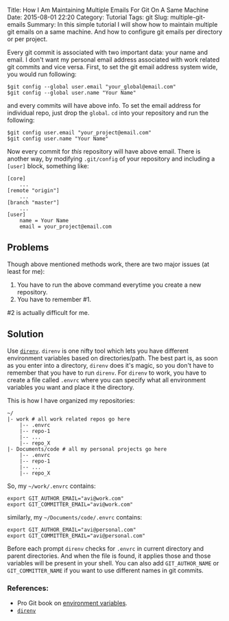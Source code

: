 Title: How I Am Maintaining Multiple Emails For Git On A Same Machine
Date: 2015-08-01 22:20
Category: Tutorial
Tags: git
Slug: multiple-git-emails
Summary: In this simple tutorial I will show how to maintain multiple git emails on a same machine. And how to configure git emails per directory or per project.

Every git commit is associated with two important data: your name and email. I don't want my personal email address associated with work related git commits and vice versa. First, to set the git email address system wide, you would run following:

    $git config --global user.email "your_global@email.com"
    $git config --global user.name "Your Name"


and every commits will have above info. To set the email address for individual repo, just drop the `global`. `cd` into your repository and run the following:

    $git config user.email "your_project@email.com"
    $git config user.name "Your Name"

Now every commit for *this* repository will have above email. There is another way, by modifying `.git/config` of your repository and including a `[user]` block, something like:

    [core]
        ...
    [remote "origin"]
        ...
    [branch "master"]
        ...
    [user]
        name = Your Name
        email = your_project@email.com

## Problems
Though above mentioned methods work, there are two major issues (at least for me):

1. You have to run the above command everytime you create a new repository.
2. You have to remember #1.

\#2 is actually difficult for me.

## Solution
Use [`direnv`](http://direnv.net/). `direnv` is one nifty tool which lets you have different environment variables based on directories/path. The best part is, as soon as you enter into a directory, `direnv` does it's magic, so you don't have to remember that you have to run `direnv`. For `direnv` to work, you have to create a file called `.envrc` where you can specify what all environment variables you want and place it the directory.

This is how I have organized my repositories:

    ~/
    |- work # all work related repos go here
        |-- .envrc
        |-- repo-1
        |-- ...
        |-- repo_X
    |- Documents/code # all my personal projects go here
        |-- .envrc
        |-- repo-1
        |-- ...
        |-- repo_X

So, my `~/work/.envrc` contains:

    export GIT_AUTHOR_EMAIL="avi@work.com"
    export GIT_COMMITTER_EMAIL="avi@work.com"

similarly, my `~/Documents/code/.envrc` contains:

    export GIT_AUTHOR_EMAIL="avi@personal.com"
    export GIT_COMMITTER_EMAIL="avi@personal.com"

Before each prompt `direnv` checks for `.envrc` in current directory and parent directories. And when the file is found, it applies those and those variables will be present in your shell. You can also add `GIT_AUTHOR_NAME` or `GIT_COMMITTER_NAME` if you want to use different names in git commits.

### References:

 - Pro Git book on [environment variables](https://git-scm.com/book/en/v2/Git-Internals-Environment-Variables).
 - [`direnv`](http://direnv.net)